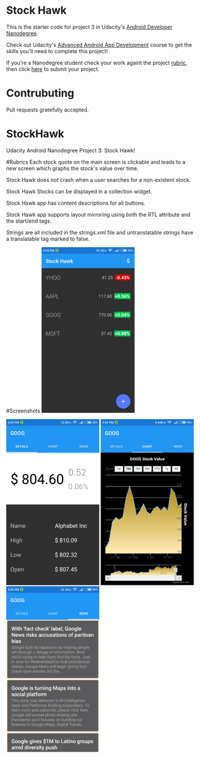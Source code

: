 # Stock Hawk

This is the starter code for project 3 in Udacity's [Android Developer Nanodegree](https://www.udacity.com/course/android-developer-nanodegree-by-google--nd801). 

Check out Udacity's [Advanced Android App Development](https://www.udacity.com/course/advanced-android-app-development--ud855) course to get the skills you'll need to complete this project!

If you're a Nanodegree student check your work againt the project [rubric](https://review.udacity.com/#!/rubrics/140/view), then click [here](https://classroom.udacity.com/nanodegrees/nd801/parts/8011345406/project) to submit your project.

# Contrubuting

Pull requests gratefully accepted.

# StockHawk
Udacity Android Nanodegree Project 3: Stock Hawk!

#Rubrics
Each stock quote on the main screen is clickable and leads to a new screen which graphs the stock's value over time.

Stock Hawk does not crash when a user searches for a non-existent stock.

Stock Hawk Stocks can be displayed in a collection widget.

Stock Hawk app has content descriptions for all buttons.

Stock Hawk app supports layout mirroring using both the RTL attribute and the start/end tags.

Strings are all included in the strings.xml file and untranslatable strings have a translatable tag marked to false.

#Screenshots
<img src="https://github.com/DamanSingh4321/StockHawk/blob/master/screenshots/device-2016-10-15-175458.png" width="250">

<img src="https://github.com/DamanSingh4321/StockHawk/blob/master/screenshots/device-2016-10-15-175526.png" width="250">

<img src="https://github.com/DamanSingh4321/StockHawk/blob/master/screenshots/device-2016-10-15-175542.png" width="250">

<img src="https://github.com/DamanSingh4321/StockHawk/blob/master/screenshots/device-2016-10-15-175557.png" width="250">
